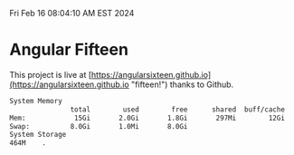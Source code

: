 Fri Feb 16 08:04:10 AM EST 2024

# Angular Fifteen


This project is live at [https://angularsixteen.github.io](https://angularsixteen.github.io "fifteen!") thanks to Github.

```bash
System Memory
               total        used        free      shared  buff/cache   available
Mem:            15Gi       2.0Gi       1.8Gi       297Mi        12Gi        13Gi
Swap:          8.0Gi       1.0Mi       8.0Gi
System Storage
464M	.
